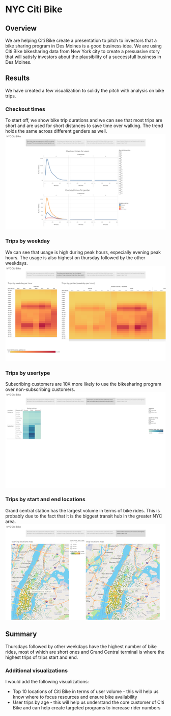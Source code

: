 # NYC Citi Bike

## Overview
We are helping Citi Bike create a presentation to pitch to investors that a bike sharing program in Des Moines is a good business idea. We are using Citi Bike bikesharing data from New York city to create a presuasive story that will satisfy investors about the plausibility of a successfull business in Des Moines.

## Results
We have created a few visualization to solidy the pitch with analysis on bike trips.

### Checkout times
To start off, we show bike trip durations and we can see that most trips are short and are used for short distances to save time over walking. The trend holds the same across different genders as well.
![Tableau Image](/part1.png)

### Trips by weekday
We can see that usage is high during peak hours, especially evening peak hours. The usage is also highest on thursday followed by the other weekdays.
![Tableau Image](/part2.png)

### Trips by usertype
Subscribing customers are 10X more likely to use the bikesharing program over non-subscribing customers.
![Tableau Image](/part3.png)

### Trips by start and end locations
Grand central station has the largest volume in terms of bike rides. This is probably due to the fact that it is the biggest transit hub in the greater NYC area.
![Tableau Image](/part4.png)


## Summary
Thursdays followed by other weekdays have the highest number of bike rides, most of which are short ones and Grand Central terminal is where the highest trips of trips start and end.

### Additional visualizations
I would add the following visualizations:
* Top 10 locations of Citi Bike in terms of user volume - this will help us know where to focus resources and ensure bike availability
* User trips by age - this will help us understand the core customer of Citi Bike and can help create targeted programs to increase rider numbers 
